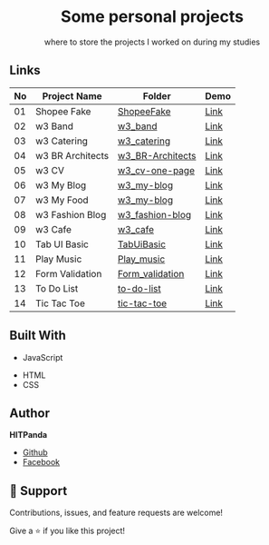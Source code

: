 <h1 align="center">Some personal projects</h1>

<p align="center">where to store the projects I worked on during my studies</p>

## Links

| No | Project Name | Folder | Demo |
| -- | ------------ | ------ | ---- |
| 01 | Shopee Fake | [ShopeeFake](https://github.com/hitpanda/project-web/tree/main/ShopeeFake) | [Link](https://hitpanda.github.io/project-web/ShopeeFake/index.html) |
| 02 | w3 Band | [w3_band](https://github.com/hitpanda/project-web/tree/main/w3_band) | [Link](https://hitpanda.github.io/project-web/w3_band/index.html) |
| 03 | w3 Catering | [w3_catering](https://github.com/hitpanda/project-web/tree/main/w3_catering) | [Link](https://hitpanda.github.io/project-web/w3_catering/index.html) |
| 04 | w3 BR Architects | [w3_BR-Architects](https://github.com/hitpanda/project-web/tree/main/w3_BR-Architects) | [Link](https://hitpanda.github.io/project-web/w3_BR-Architects/index.html) |
| 05 | w3 CV | [w3_cv-one-page](https://github.com/hitpanda/project-web/tree/main/w3_cv-one-page) | [Link](https://hitpanda.github.io/project-web/w3_cv-one-page/index.html) |
| 06 | w3 My Blog | [w3_my-blog](https://github.com/hitpanda/project-web/tree/main/w3_my-blog) | [Link](https://hitpanda.github.io/project-web/w3_my-blog/index.html) |
| 07 | w3 My Food | [w3_my-blog](https://github.com/hitpanda/project-web/tree/main/w3_my-food) | [Link](https://hitpanda.github.io/project-web/w3_my-food/index.html) |
| 08 | w3 Fashion Blog | [w3_fashion-blog](https://github.com/hitpanda/project-web/tree/main/w3_fashion-blog) | [Link](https://hitpanda.github.io/project-web/w3_fashion-blog/index.html) |
| 09 | w3 Cafe | [w3_cafe](https://github.com/hitpanda/project-web/tree/main/w3_cafe) | [Link](https://hitpanda.github.io/project-web/w3_cafe/index.html) |
| 10 | Tab UI Basic | [TabUiBasic](https://github.com/hitpanda/project-web/tree/main/TabUiBasic) | [Link](https://hitpanda.github.io/project-web/TabUiBasic/index.html) |
| 11 | Play Music | [Play_music](https://github.com/hitpanda/project-web/tree/main/Play_music) | [Link](https://hitpanda.github.io/project-web/Play_music/index.html) |
| 12 | Form Validation | [Form_validation](https://github.com/hitpanda/project-web/tree/main/Form_validation) | [Link](https://hitpanda.github.io/project-web/Form_validation/index.html) |
| 13 | To Do List | [to-do-list](https://github.com/hitpanda/project-web/tree/main/to-do-list) | [Link](http://htodolist.byethost4.com/) |
| 14 | Tic Tac Toe | [tic-tac-toe](https://github.com/hitpanda/project-web/tree/main/tic-tac-toe) | [Link](https://hitpanda.github.io/project-web/tic-tac-toe/build/index.html) |

<!-- - [Repo](https://github.com/Rohit19060/<project-name> "<project-name> Repo")

- [Live](<Homepage url> "Live View")

- [Bugs](https://github.com/Rohit19060/<project-name>/issues "Issues Page")

- [API](<API Link> "API") -->

<!-- ## Screenshots

![Home Page](/screenshots/1.png "Home Page")

![](/screenshots/2.png)

![](/screenshots/3.png) -->

<!-- ## Available Commands

In the project directory, you can run:

### `npm start" : "react-scripts start"`,

The app is built using `create-react-app` so this command Runs the app in Development mode. Open [http://localhost:3000](http://localhost:3000) to view it in the browser. You also need to run the server file as well to completely run the app. The page will reload if you make edits.
You will also see any lint errors in the console.

### `"npm run build": "react-scripts build"`,

Builds the app for production to the `build` folder. It correctly bundles React in production mode and optimizes the build for the best performance. The build is minified and the filenames include the hashes. Your app will be ready to deploy!

### `"npm run test": "react-scripts test"`,

Launches the test runner in the interactive watch mode.

### `"npm run dev": "concurrently "nodemon server" "npm run start"`,

For running the server and app together I am using concurrently this helps a lot in the MERE application as it runs both the server (client and server) concurrently. So you can work on them both together.

### `"serve": "node server"`

For running the server file on you can use this command.

### `npm run serve` -->

## Built With

- JavaScript
<!-- - Node
- NPM
- Webpack -->
- HTML
- CSS

<!-- ## Future Updates

- [ ] Reliable Storage -->

## Author

**HITPanda**

- [Github](https://github.com/hitpanda)
- [Facebook](https://www.facebook.com/panda.huan.9/)

## 🤝 Support

Contributions, issues, and feature requests are welcome!

Give a ⭐️ if you like this project!